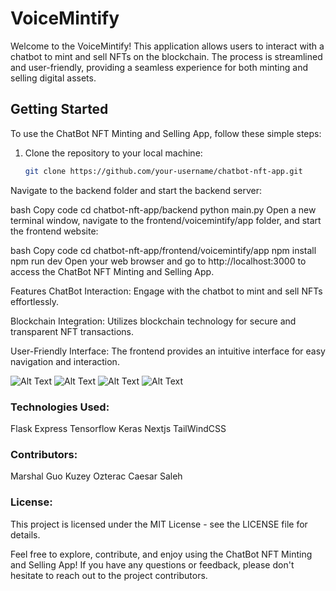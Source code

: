 # VoiceMintify

Welcome to the VoiceMintify! This application allows users to interact with a chatbot to mint and sell NFTs on the blockchain. The process is streamlined and user-friendly, providing a seamless experience for both minting and selling digital assets.

## Getting Started

To use the ChatBot NFT Minting and Selling App, follow these simple steps:

1. Clone the repository to your local machine:

   ```bash
   git clone https://github.com/your-username/chatbot-nft-app.git
Navigate to the backend folder and start the backend server:

bash
Copy code
cd chatbot-nft-app/backend
python main.py
Open a new terminal window, navigate to the frontend/voicemintify/app folder, and start the frontend website:

bash
Copy code
cd chatbot-nft-app/frontend/voicemintify/app
npm install
npm run dev
Open your web browser and go to http://localhost:3000 to access the ChatBot NFT Minting and Selling App.

Features
ChatBot Interaction: Engage with the chatbot to mint and sell NFTs effortlessly.

Blockchain Integration: Utilizes blockchain technology for secure and transparent NFT transactions.

User-Friendly Interface: The frontend provides an intuitive interface for easy navigation and interaction.

![Alt Text](frontend/voicemintify/public/public/login.png)
![Alt Text](frontend/voicemintify/public/public/conversation.png)
![Alt Text](frontend/voicemintify/public/public/upload.png)
![Alt Text](frontend/voicemintify/public/public/verified.png)


### Technologies Used:
Flask
Express
Tensorflow
Keras
Nextjs
TailWindCSS


### Contributors:
Marshal Guo
Kuzey Ozterac
Caesar Saleh

### License:
This project is licensed under the MIT License - see the LICENSE file for details.

Feel free to explore, contribute, and enjoy using the ChatBot NFT Minting and Selling App! If you have any questions or feedback, please don't hesitate to reach out to the project contributors.
